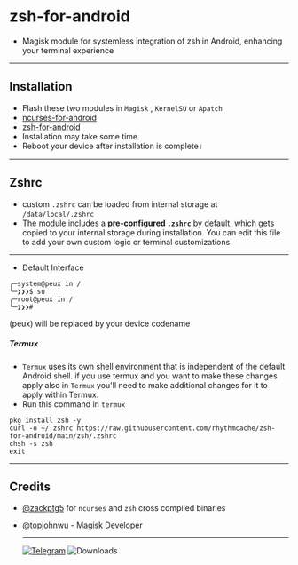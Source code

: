 # zsh-for-android

- Magisk module for systemless integration of zsh in Android, enhancing your terminal experience 
---
## Installation
- Flash these two modules in `Magisk` , `KernelSU` or `Apatch`
- [ncurses-for-android](https://github.com/rhythmcache/zsh-for-android/releases/download/V1/ncursesw-for-android.zip)
- [zsh-for-android](https://github.com/rhythmcache/zsh-for-android/releases/download/V1/zsh-for-android.zip)
- Installation may take some time
- Reboot your device after installation is complete।
---
## Zshrc
- custom `.zshrc` can be loaded from internal storage at `/data/local/.zshrc`
- The module includes a **pre-configured `.zshrc`** by default, which gets copied to your internal storage during installation. You can edit this file to add your own custom logic or terminal customizations
---
- Default Interface
```
╭─system@peux in /
╰─❯❯❯$ su                                                   
╭─root@peux in /
╰─❯❯❯#
```
(peux) will be replaced by your device codename
##### Termux
- `Termux`  uses its own shell environment that is independent of the default Android shell. if you use termux and you want to make these changes apply also in `Termux` you'll need to make additional changes for it to apply within Termux.
- Run this command in `termux`
```
pkg install zsh -y
curl -o ~/.zshrc https://raw.githubusercontent.com/rhythmcache/zsh-for-android/main/zsh/.zshrc
chsh -s zsh
exit
```
---
## Credits

- [@zackptg5](https://github.com/Zackptg5) for `ncurses` and `zsh` cross compiled binaries
- [@topjohnwu](https://github.com/topjohnwu) - Magisk Developer

  ---
  [![Telegram](https://img.shields.io/badge/Telegram-Join%20Chat-blue?style=flat-square&logo=telegram)](https://t.me/ximistuffschat)
  ![Downloads](https://img.shields.io/github/downloads/rhythmcache/zsh-for-android/total.svg)




